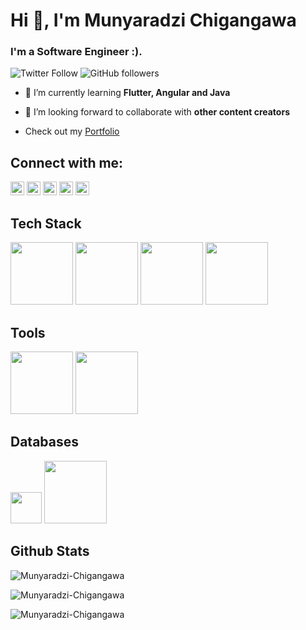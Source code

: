 <h1 align ="left">Hi 👋, I'm Munyaradzi Chigangawa</h1>
<h3 align="left">I'm a Software Engineer :).</h3>

![Twitter Follow](https://img.shields.io/twitter/follow/mchigangawa?label=mchigangawa&logo=twitter&style=for-the-badge)
![GitHub followers](https://img.shields.io/github/followers/Munyaradzi-Chigangawa?logo=GitHub&style=for-the-badge)

- 🌱 I’m currently learning **Flutter, Angular and Java**

- 👯 I’m looking forward to collaborate with **other content creators**

- Check out my [Portfolio](https://munyaradzichigangawa-6e6a3.web.app/#/)

## Connect with me:
<p align="left"
<a href="https://wa.me/message/T6OSV4DL7Y2PB1" target="blank"><img src="https://cdn.jsdelivr.net/npm/simple-icons@3.0.1/icons/whatsapp.svg" alt="T6OSV4DL7Y2PB1" height="22" width="22" /></a>
<a href="https://twitter.com/mchigangawa" target="blank"><img src="https://cdn.jsdelivr.net/npm/simple-icons@3.0.1/icons/twitter.svg" alt="mchigangawa" height="22" width="22" /></a>
<a href="https://www.linkedin.com/in/munyaradzi-chigangawa-45170818b/" target="blank"><img src="https://cdn.jsdelivr.net/npm/simple-icons@3.0.1/icons/linkedin.svg" alt="Munyaradzi Chigangawa" height="22" width="22" /></a>
<a href="https://www.instagram.com/munyaradzichigangawa" target="blank"><img src="https://cdn.jsdelivr.net/npm/simple-icons@3.0.1/icons/instagram.svg" alt="Munyaradzi Chigangawa" height="22" width="22" /></a>
<a href="https://www.facebook.com/people/Munyaradzi-Chigangawa/100005882974770" target="blank"><img src="https://cdn.jsdelivr.net/npm/simple-icons@3.0.1/icons/facebook.svg" alt="Munyaradzi Chigangawa" height="22" width="22" /></a>
<br />

## Tech Stack

<p align="left">
  <img src= "https://www.vectorlogo.zone/logos/flutterio/flutterio-ar21.svg" width = "100" />
  <img src= "https://www.vectorlogo.zone/logos/springio/springio-ar21.svg" width= "100"/>
  <img src= "https://www.vectorlogo.zone/logos/python/python-ar21.svg" width = "100"/>
  <img src ="https://www.vectorlogo.zone/logos/angular/angular-ar21.svg" width = "100"/>
  
  
   ## Tools
  <p align="left">
  <img src = "https://www.vectorlogo.zone/logos/git-scm/git-scm-ar21.svg" width = "100"/>
   <img src ="https://www.vectorlogo.zone/logos/getpostman/getpostman-ar21.svg" width = "100"/>
  
  ## Databases
  <p align="left">
  <img src = "https://www.vectorlogo.zone/logos/mysql/mysql-icon.svg" width = "50" />
  <img src="https://www.vectorlogo.zone/logos/firebase/firebase-ar21.svg" width="100"/>
  
  ## Github Stats
<p>
<img align="center" src="https://github-readme-stats.vercel.app/api/top-langs/?username=Munyaradzi-Chigangawa&layout=compact&hide=html" alt="Munyaradzi-Chigangawa"/>
</p>

<p>
<img align="center" src="https://github-readme-stats.vercel.app/api?username=Munyaradzi-Chigangawa&show_icons=true" alt="Munyaradzi-Chigangawa" />
</p>

 <p>
 <img align="center" src="https://github-readme-streak-stats.herokuapp.com/?user=Munyaradzi-Chigangawa&" alt="Munyaradzi-Chigangawa" />
 </p>
